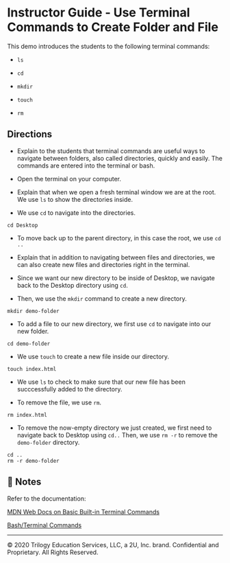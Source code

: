 # Instructor Guide - Use Terminal Commands to Create Folder and File

This demo introduces the students to the following terminal commands:

* `ls`

* `cd` 

* `mkdir` 

* `touch`

* `rm`

## Directions

* Explain to the students that terminal commands are useful ways to navigate between folders, also called directories, quickly and easily. The commands are entered into the terminal or bash. 

* Open the terminal on your computer.

* Explain that when we open a fresh terminal window we are at the root. We use `ls` to show the directories inside.

* We use `cd` to navigate into the directories.

```
cd Desktop
```
* To move back up to the parent directory, in this case the root,  we use `cd ..`

* Explain that in addition to navigating between files and directories, we can also create new files and directories right in the terminal.

* Since we want our new directory to be inside of Desktop, we navigate back to the Desktop directory using `cd`.

* Then, we use the `mkdir` command to create a new directory. 

```
mkdir demo-folder
```

* To add a file to our new directory, we first use `cd` to navigate into our new folder.

```
cd demo-folder
```

* We use `touch` to create a new file inside our directory.

```
touch index.html
```

* We use `ls` to check to make sure that our new file has been succcessfully added to the directory.

* To remove the file, we use `rm`.

```
rm index.html
```

* To remove the now-empty directory we just created, we first need to navigate back to Desktop using `cd..` Then, we use `rm -r` to remove the `demo-folder` directory. 

```
cd ..
rm -r demo-folder
```

## 📝 Notes

Refer to the documentation: 

[MDN Web Docs on Basic Built-in Terminal Commands](https://developer.mozilla.org/en-US/docs/Learn/Tools_and_testing/Understanding_client-side_tools/Command_line#Basic_built-in_terminal_commands)

[Bash/Terminal Commands](bash-terminal-commands-cheatsheet.md)

---
 © 2020 Trilogy Education Services, LLC, a 2U, Inc. brand. Confidential and Proprietary. All Rights Reserved.
